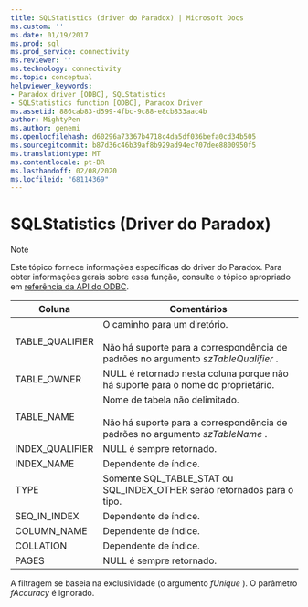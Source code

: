 ```yaml
---
title: SQLStatistics (driver do Paradox) | Microsoft Docs
ms.custom: ''
ms.date: 01/19/2017
ms.prod: sql
ms.prod_service: connectivity
ms.reviewer: ''
ms.technology: connectivity
ms.topic: conceptual
helpviewer_keywords:
- Paradox driver [ODBC], SQLStatistics
- SQLStatistics function [ODBC], Paradox Driver
ms.assetid: 886cab83-d599-4fbc-9c88-e8cb833aac4b
author: MightyPen
ms.author: genemi
ms.openlocfilehash: d60296a73367b4718c4da5df036befa0cd34b505
ms.sourcegitcommit: b87d36c46b39af8b929ad94ec707dee8800950f5
ms.translationtype: MT
ms.contentlocale: pt-BR
ms.lasthandoff: 02/08/2020
ms.locfileid: "68114369"
---
```

# <a name="sqlstatistics-paradox-driver"></a>SQLStatistics (Driver do Paradox)
> [!NOTE]  
>  Este tópico fornece informações específicas do driver do Paradox. Para obter informações gerais sobre essa função, consulte o tópico apropriado em [referência da API do ODBC](../../odbc/reference/syntax/odbc-api-reference.md).  
  
|Coluna|Comentários|  
|------------|--------------|  
|TABLE_QUALIFIER|O caminho para um diretório.<br /><br /> Não há suporte para a correspondência de padrões no argumento *szTableQualifier* .|  
|TABLE_OWNER|NULL é retornado nesta coluna porque não há suporte para o nome do proprietário.|  
|TABLE_NAME|Nome de tabela não delimitado.<br /><br /> Não há suporte para a correspondência de padrões no argumento *szTableName* .|  
|INDEX_QUALIFIER|NULL é sempre retornado.|  
|INDEX_NAME|Dependente de índice.|  
|TYPE|Somente SQL_TABLE_STAT ou SQL_INDEX_OTHER serão retornados para o tipo.|  
|SEQ_IN_INDEX|Dependente de índice.|  
|COLUMN_NAME|Dependente de índice.|  
|COLLATION|Dependente de índice.|  
|PAGES|NULL é sempre retornado.|  
  
 A filtragem se baseia na exclusividade (o argumento *fUnique* ). O parâmetro *fAccuracy* é ignorado.
